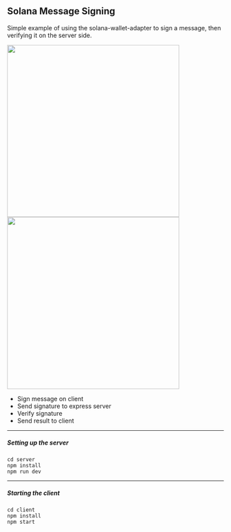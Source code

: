 ## Solana Message Signing

Simple example of using the solana-wallet-adapter to sign a message, then verifying it on the server side.

<img src="https://user-images.githubusercontent.com/100741622/157547039-8ec34c95-fb10-42d4-a3c0-a980a8806e96.png" width="400px"/>
<img src="https://user-images.githubusercontent.com/100741622/157547056-828368cd-36ee-4179-bb26-a825f1e92dd3.png" width="400px"/>

- Sign message on client
- Send signature to express server
- Verify signature
- Send result to client

-----
##### Setting up the server
```
cd server
npm install
npm run dev
```
----
##### Starting the client
```
cd client
npm install
npm start
```
